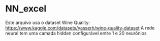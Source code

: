 # NN_excel
Este arquivo usa o dataset Wine Quality: https://www.kaggle.com/datasets/yasserh/wine-quality-dataset
A rede neural tem uma camada hidden configurável entre 1 e 20 neurônios
